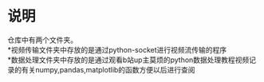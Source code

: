 说明
==
仓库中有两个文件夹。<br>
*视频传输文件夹中存放的是通过python-socket进行视频流传输的程序<br>
*数据处理文件夹中存放的是通过观看b站up主莫烦的python数据处理教程视频记录的有关numpy,pandas,matplotlib的函数方便以后进行查阅
